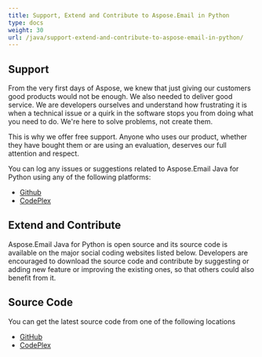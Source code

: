```yaml
---
title: Support, Extend and Contribute to Aspose.Email in Python
type: docs
weight: 30
url: /java/support-extend-and-contribute-to-aspose-email-in-python/
---
```



## **Support**
From the very first days of Aspose, we knew that just giving our customers good products would not be enough. We also needed to deliver good service. We are developers ourselves and understand how frustrating it is when a technical issue or a quirk in the software stops you from doing what you need to do. We're here to solve problems, not create them.

This is why we offer free support. Anyone who uses our product, whether they have bought them or are using an evaluation, deserves our full attention and respect.

You can log any issues or suggestions related to Aspose.Email Java for Python using any of the following platforms:

- [Github](https://github.com/aspose-email/Aspose.Email-for-Java/issues)
- [CodePlex](http://asposeemailjavapython.codeplex.com/workitem/list/basic)
## **Extend and Contribute**
Aspose.Email Java for Python is open source and its source code is available on the major social coding websites listed below. Developers are encouraged to download the source code and contribute by suggesting or adding new feature or improving the existing ones, so that others could also benefit from it.
## **Source Code**
You can get the latest source code from one of the following locations

- [GitHub](https://github.com/aspose-email/Aspose.Email-for-Java/releases/tag/Aspose.Email_Java_for_Python-v1.0)
- [CodePlex](http://asposeemailjavapython.codeplex.com/releases/)
